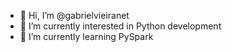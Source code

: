 - 👋 Hi, I’m @gabrielvieiranet
- 👀 I’m currently interested in Python development
- 🌱 I’m currently learning PySpark
